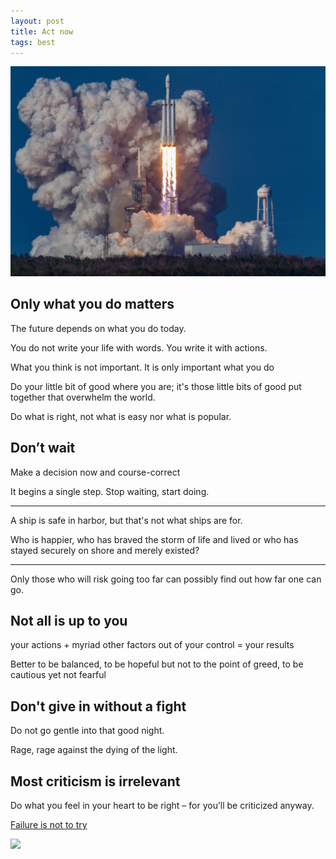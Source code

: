 ```yaml
---
layout: post
title: Act now  
tags: best 
---
```


<img src="/img/act.jpg" >

## Only what you do matters

The future depends on what you do today. 

You do not write your life with words. You write it with actions.

What you think is not important. It is only important what you do

Do your little bit of good where you are; it's those little bits of good put together that overwhelm the world.

Do what is right, not what is easy nor what is popular.


## Don’t wait 

Make a decision now and course-correct

It begins a single step. Stop waiting, start doing.

---

A ship is safe in harbor, but that's not what ships are for.

Who is happier, who has braved the storm of life and lived or who has stayed securely on shore and merely existed?

---

Only those who will risk going too far can possibly find out how far one can go.


## Not all is up to you 

your actions + myriad other factors out of your control = your results 

Better to be balanced, to be hopeful but not to the point of greed, to be cautious yet not fearful


## Don't give in without a fight 

Do not go gentle into that good night.

Rage, rage against the dying of the light.


## Most criticism is irrelevant   

Do what you feel in your heart to be right – for you’ll be criticized anyway.



[Failure is not to try](https://www.youtube.com/watch?v=zkTf0LmDqKI)

![](https://pbs.twimg.com/media/EgtsI-PXsAEKmTC?format=png&name=medium)